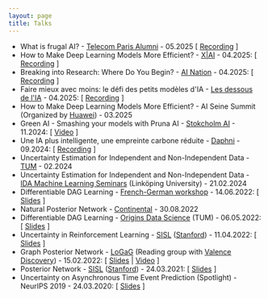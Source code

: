 ```yaml
---
layout: page
title: Talks
---
```


- What is frugal AI? - [Telecom Paris Alumni](https://www.telecom-paris-alumni.fr/en/news/the-replays) - 05.2025 \[ [Recording](https://www.telecom-paris-alumni.fr/en/news/what-is-frugal-ai-3735) \]
- How to Make Deep Learning Models More Efficient? - [X|AI](https://ax.polytechnique.org/fr/group/x-intelligence-artificielle/102/calendar/x-ia-26-efficient-ai-smaller-better-faster-stronger/2025/04/29/2477) - 04.2025: \[ [Recording]() \]
- Breaking into Research: Where Do You Begin? - [AI Nation](https://open.spotify.com/show/7uNRUfsKlcAYwuB9QVrayL) - 04.2025: \[ [Recording](https://open.spotify.com/episode/28jBsY50zK30d6nOGqkX1f) \]
- Faire mieux avec moins: le défi des petits modèles d'IA - [Les dessous de l'IA](https://open.spotify.com/show/3VL82PYIpcBF1tALroA3ye) - 04.2025: \[ [Recording](https://open.spotify.com/episode/0iboxi8mjQpDWjK4nyO9Ge) \]
- How to Make Deep Learning Models More Efficient? - AI Seine Summit (Organized by [Huawei](https://www.huawei.com/eu/)) - 03.2025
- Green AI - Smashing your models with Pruna AI - [Stokcholm AI](https://www.stockholm.ai/) - 11.2024: \[ [Video](https://www.youtube.com/watch?v=Y7BxGsXPb6o) \]
- Une IA plus intelligente, une empreinte carbone réduite - [Daphni](https://www.daphni.com/) - 09.2024: \[ [Recording](https://www.youtube.com/watch?v=gSokxWA9Ij4) \]
- Uncertainty Estimation for Independent and Non-Independent Data - [TUM](https://www.cs.cit.tum.de/daml/startseite/) - 02.2024
- Uncertainty Estimation for Independent and Non-Independent Data - [IDA Machine Learning Seminars](https://www.ida.liu.se/research/machinelearning/seminars/MoreSeminars/SemVT2024.shtml) (Linköping University) - 21.02.2024 
- Differentiable DAG Learning - [French-German workshop](https://t2f7fbf68.emailsys1a.net/mailing/96/5035337/0/1cf03bf50f/index.html) - 14.06.2022: \[ [Slides]() \]
- Natural Posterior Network - [Continental](https://www.continental.com/en/) - 30.08.2022
- Differentiable DAG Learning - [Origins Data Science](https://www.origins-cluster.de/en/) (TUM) - 06.05.2022: \[ [Slides]() \]
- Uncertainty in Reinforcement Learning - [SISL](https://web.stanford.edu/group/sisl/cgi-bin/wordpress/) ([Stanford](https://www.stanford.edu/)) - 11.04.2022: \[ [Slides]() \]
- Graph Posterior Network - [LoGaG](https://hannes-stark.com/logag-reading-group) (Reading group with [Valence Discovery](https://www.valencediscovery.com/)) - 15.02.2022: \[ [Slides]() \| [Video](https://www.youtube.com/watch?v=O8aRsjcutSY) \]
- Posterior Network - [SISL](https://web.stanford.edu/group/sisl/cgi-bin/wordpress/) ([Stanford](https://www.stanford.edu/)) - 24.03.2021: \[ [Slides]() \]
- Uncertainty on Asynchronous Time Event Prediction (Spotlight) - NeurIPS 2019 - 24.03.2020: \[ [Slides]() \]
